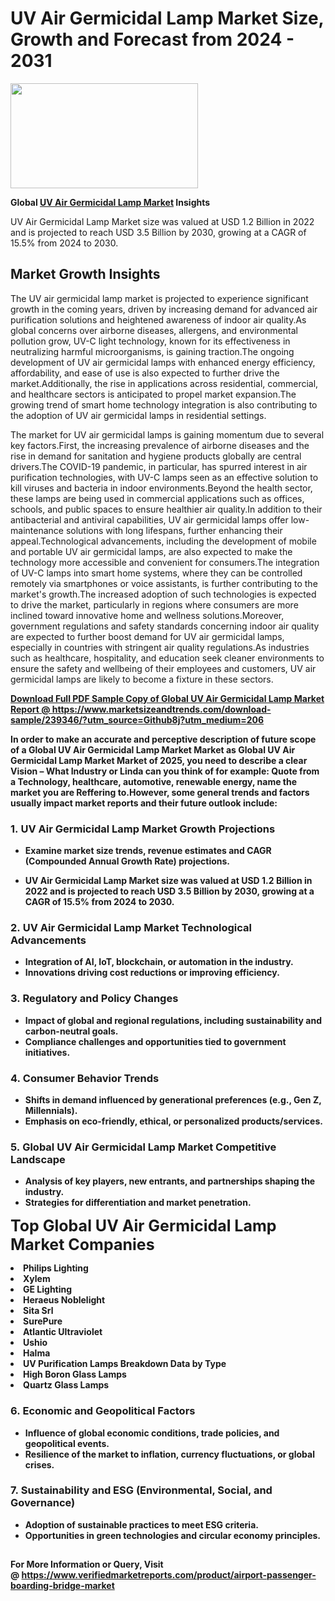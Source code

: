 <H1>UV Air Germicidal Lamp Market Size, Growth and Forecast from 2024 - 2031</H1><img class="aligncenter size-medium wp-image-584254" src="https://thirdeyenews.in/wp-content/uploads/2024/09/Global-Market-Research-300x168.jpeg" alt="" width="300" height="168" /><p><strong>Global&nbsp;<a href="https://www.marketsizeandtrends.com/download-sample/239346/?utm_source=Github8j?utm_medium=206">UV Air Germicidal Lamp Market</a> Insights</strong></p><p>UV Air Germicidal Lamp Market size was valued at USD 1.2 Billion in 2022 and is projected to reach USD 3.5 Billion by 2030, growing at a CAGR of 15.5% from 2024 to 2030.</p><p><h2>Market Growth Insights</h2> <p>The UV air germicidal lamp market is projected to experience significant growth in the coming years, driven by increasing demand for advanced air purification solutions and heightened awareness of indoor air quality.As global concerns over airborne diseases, allergens, and environmental pollution grow, UV-C light technology, known for its effectiveness in neutralizing harmful microorganisms, is gaining traction.The ongoing development of UV air germicidal lamps with enhanced energy efficiency, affordability, and ease of use is also expected to further drive the market.Additionally, the rise in applications across residential, commercial, and healthcare sectors is anticipated to propel market expansion.The growing trend of smart home technology integration is also contributing to the adoption of UV air germicidal lamps in residential settings.</p> <p><strong><a href="#"></a></strong></p> <p>The market for UV air germicidal lamps is gaining momentum due to several key factors.First, the increasing prevalence of airborne diseases and the rise in demand for sanitation and hygiene products globally are central drivers.The COVID-19 pandemic, in particular, has spurred interest in air purification technologies, with UV-C lamps seen as an effective solution to kill viruses and bacteria in indoor environments.Beyond the health sector, these lamps are being used in commercial applications such as offices, schools, and public spaces to ensure healthier air quality.In addition to their antibacterial and antiviral capabilities, UV air germicidal lamps offer low-maintenance solutions with long lifespans, further enhancing their appeal.Technological advancements, including the development of mobile and portable UV air germicidal lamps, are also expected to make the technology more accessible and convenient for consumers.The integration of UV-C lamps into smart home systems, where they can be controlled remotely via smartphones or voice assistants, is further contributing to the market's growth.The increased adoption of such technologies is expected to drive the market, particularly in regions where consumers are more inclined toward innovative home and wellness solutions.Moreover, government regulations and safety standards concerning indoor air quality are expected to further boost demand for UV air germicidal lamps, especially in countries with stringent air quality regulations.As industries such as healthcare, hospitality, and education seek cleaner environments to ensure the safety and wellbeing of their employees and customers, UV air germicidal lamps are likely to become a fixture in these sectors.</p> <p><strong><a href="#"></p><p><span class=""><strong>Download Full PDF Sample Copy of Global UV Air Germicidal Lamp Market Report</strong> @ <a href="https://www.marketsizeandtrends.com/download-sample/239346/?utm_source=Github8j?utm_medium=206" target="_blank">https://www.marketsizeandtrends.com/download-sample/239346/?utm_source=Github8j?utm_medium=206</a></span></p><p>In order to make an accurate and perceptive description of future scope of a Global&nbsp;UV Air Germicidal Lamp Market Market as Global&nbsp;UV Air Germicidal Lamp Market Market of 2025, you need to describe a clear Vision &ndash; What Industry or Linda can you think of for example: Quote from a Technology, healthcare, automotive, renewable energy, name the market you are Reffering to.However, some general trends and factors usually impact market reports and their future outlook include:</p><h3>1.&nbsp;<strong>UV Air Germicidal Lamp Market Growth Projections</strong></h3><ul><li>Examine market size trends, revenue estimates and CAGR (Compounded Annual Growth Rate) projections.</li><li><p>UV Air Germicidal Lamp Market size was valued at USD 1.2 Billion in 2022 and is projected to reach USD 3.5 Billion by 2030, growing at a CAGR of 15.5% from 2024 to 2030.</p></li></ul><h3>2.&nbsp;<strong>UV Air Germicidal Lamp Market Technological Advancements</strong></h3><ul><li>Integration of AI, IoT, blockchain, or automation in the industry.</li><li>Innovations driving cost reductions or improving efficiency.</li></ul><h3>3.&nbsp;<strong>Regulatory and Policy Changes</strong></h3><ul><li>Impact of global and regional regulations, including sustainability and carbon-neutral goals.</li><li>Compliance challenges and opportunities tied to government initiatives.</li></ul><h3>4.&nbsp;<strong>Consumer Behavior Trends</strong></h3><ul><li>Shifts in demand influenced by generational preferences (e.g., Gen Z, Millennials).</li><li>Emphasis on eco-friendly, ethical, or personalized products/services.</li></ul><h3>5.&nbsp;<strong>Global UV Air Germicidal Lamp Market Competitive Landscape</strong></h3><ul><li>Analysis of key players, new entrants, and partnerships shaping the industry.</li><li>Strategies for differentiation and market penetration.</li></ul><p data-pm-slice="1 1 []"><span style="color: inherit; font-family: inherit; font-size: 25px;">Top Global UV Air Germicidal Lamp Market Companies</span></p><div class="" data-test-id=""><p><li>Philips Lighting</li><li> Xylem</li><li> GE Lighting</li><li> Heraeus Noblelight</li><li> Sita Srl</li><li> SurePure</li><li> Atlantic Ultraviolet</li><li> Ushio</li><li> Halma</li><li> UV Purification Lamps Breakdown Data by Type</li><li> High Boron Glass Lamps</li><li> Quartz Glass Lamps</li></p></div><h3>6.&nbsp;<strong>Economic and Geopolitical Factors</strong></h3><ul><li>Influence of global economic conditions, trade policies, and geopolitical events.</li><li>Resilience of the market to inflation, currency fluctuations, or global crises.</li></ul><h3>7.&nbsp;<strong>Sustainability and ESG (Environmental, Social, and Governance)</strong></h3><ul><li>Adoption of sustainable practices to meet ESG criteria.</li><li>Opportunities in green technologies and circular economy principles.</li></ul><h2><strong style="font-size: 14px;">For More Information or Query, Visit @&nbsp;</strong><a style="background-color: #ffffff; font-size: 14px;" href="https://www.marketsizeandtrends.com/report/uv-air-germicidal-lamp-market/" target="_blank">https://www.verifiedmarketreports.com/product/airport-passenger-boarding-bridge-market</a></h2>